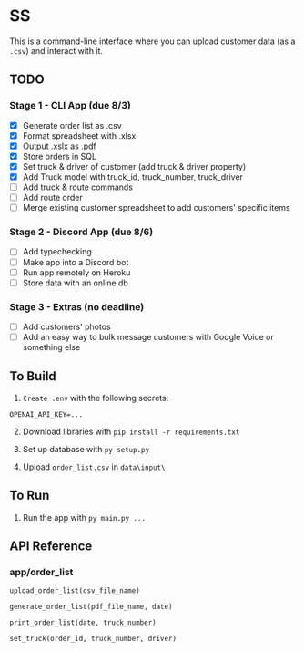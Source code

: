# SS

This is a command-line interface where you can upload customer data (as a `.csv`) and interact with it.

## TODO

### Stage 1 - CLI App (due 8/3)

- [x] Generate order list as .csv
- [x] Format spreadsheet with .xlsx
- [x] Output .xslx as .pdf
- [x] Store orders in SQL
- [x] Set truck & driver of customer (add truck & driver property)
- [x] Add Truck model with truck_id, truck_number, truck_driver
- [ ] Add truck & route commands
- [ ] Add route order
- [ ] Merge existing customer spreadsheet to add customers' specific items

### Stage 2 - Discord App (due 8/6)

- [ ] Add typechecking
- [ ] Make app into a Discord bot
- [ ] Run app remotely on Heroku
- [ ] Store data with an online db

### Stage 3 - Extras (no deadline)

- [ ] Add customers' photos
- [ ] Add an easy way to bulk message customers with Google Voice or something else

## To Build

1. `Create .env` with the following secrets:
```
OPENAI_API_KEY=...
```

2. Download libraries with `pip install -r requirements.txt`

3. Set up database with `py setup.py`

4. Upload `order_list.csv` in `data\input\`

## To Run

1. Run the app with `py main.py ...`

## API Reference

### app/order_list

`upload_order_list(csv_file_name)`

`generate_order_list(pdf_file_name, date)`

`print_order_list(date, truck_number)`

`set_truck(order_id, truck_number, driver)`
